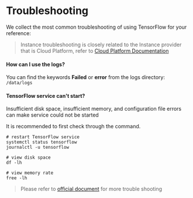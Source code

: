 # Troubleshooting

We collect the most common troubleshooting of using TensorFlow for your reference:

> Instance troubleshooting is closely related to the Instance provider that is Cloud Platform, refer to [Cloud Platform Documentation](https://support.websoft9.com/docs/faq/tech-instance.html)

#### How can I use the logs?

You can find the keywords **Failed** or **error** from the logs directory: `/data/logs`

#### TensorFlow service can't start?

Insufficient disk space, insufficient memory, and configuration file errors can make service could not be started  

It is recommended to first check through the command.

```shell
# restart TensorFlow service
systemctl status tensorflow
journalctl -u tensorflow

# view disk space
df -lh

# view memory rate
free -lh
```

> Please refer to [official document](https://www.tensorflow.org/install/errors) for more trouble shooting
